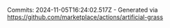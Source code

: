 Commits: 2024-11-05T16:24:02.517Z - Generated via https://github.com/marketplace/actions/artificial-grass
<br>
